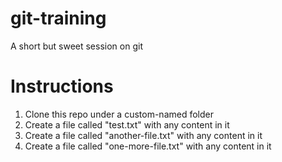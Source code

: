 # git-training
A short but sweet session on git

# Instructions
1. Clone this repo under a custom-named folder
2. Create a file called "test.txt" with any content in it
2. Create a file called "another-file.txt" with any content in it
2. Create a file called "one-more-file.txt" with any content in it


